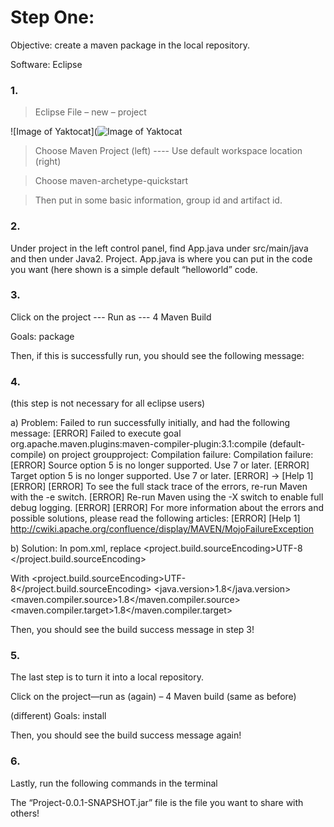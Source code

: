 # Step One:
Objective: create a maven package in the local repository. 

Software: Eclipse 

### 1.
> Eclipse File – new – project 

![Image of Yaktocat](![Image of Yaktocat](https://image.baidu.com/search/detail?ct=503316480&z=0&ipn=d&word=图片&step_word=&hs=0&pn=4&spn=0&di=178640&pi=0&rn=1&tn=baiduimagedetail&is=0%2C0&istype=0&ie=utf-8&oe=utf-8&in=&cl=2&lm=-1&st=undefined&cs=151472226%2C3497652000&os=965075743%2C225091002&simid=3313919698%2C393785477&adpicid=0&lpn=0&ln=1490&fr=&fmq=1602050822858_R&fm=&ic=undefined&s=undefined&hd=undefined&latest=undefined&copyright=undefined&se=&sme=&tab=0&width=undefined&height=undefined&face=undefined&ist=&jit=&cg=&bdtype=0&oriquery=&objurl=http%3A%2F%2Fa3.att.hudong.com%2F57%2F28%2F01300000921826141405283668131.jpg&fromurl=ippr_z2C%24qAzdH3FAzdH3Fp7rtwg_z%26e3Bkwthj_z%26e3Bv54AzdH3Ftrw1AzdH3Fwn_c0_db_a8naaaaald8bdm8989acdbnmmb8n8_3r2_z%26e3Bip4s&gsm=6&rpstart=0&rpnum=0&islist=&querylist=&force=undefined)
 

> Choose Maven Project (left)  ---- Use default workspace location (right)

  

> Choose maven-archetype-quickstart

 
> Then put in some basic information, group id and artifact id. 
 
### 2.	

Under project in the left control panel, find App.java under src/main/java and then under Java2. Project. App.java is where you can put in the code you want (here shown is a simple default “helloworld” code. 
 


### 3.	

Click on the project --- Run as --- 4 Maven Build
 

Goals: package
 
Then, if this is successfully run, you should see the following message: 
 

### 4.	

(this step is not necessary for all eclipse users)

a)	Problem: 
Failed to run successfully initially, and had the following message:
[ERROR] Failed to execute goal org.apache.maven.plugins:maven-compiler-plugin:3.1:compile (default-compile) on project groupproject: Compilation failure: Compilation failure: 
[ERROR] Source option 5 is no longer supported. Use 7 or later.
[ERROR] Target option 5 is no longer supported. Use 7 or later.
[ERROR] -> [Help 1]
[ERROR] 
[ERROR] To see the full stack trace of the errors, re-run Maven with the -e switch.
[ERROR] Re-run Maven using the -X switch to enable full debug logging.
[ERROR] 
[ERROR] For more information about the errors and possible solutions, please read the following articles:
[ERROR] [Help 1] http://cwiki.apache.org/confluence/display/MAVEN/MojoFailureException

b)	Solution: 
In pom.xml, replace
 <properties>
    <project.build.sourceEncoding>UTF-8 </project.build.sourceEncoding>
  </properties>

With 
<properties>
    <project.build.sourceEncoding>UTF-8</project.build.sourceEncoding>
       <java.version>1.8</java.version>
       <maven.compiler.source>1.8</maven.compiler.source>
       <maven.compiler.target>1.8</maven.compiler.target>
</properties>
  
Then, you should see the build success message in step 3!

### 5.	

The last step is to turn it into a local repository. 

Click on the project—run as (again) – 4 Maven build (same as before)
 

(different) Goals: install 
 

Then, you should see the build success message again!

### 6.	

Lastly, run the following commands in the terminal
 

The “Project-0.0.1-SNAPSHOT.jar” file is the file you want to share with others!

